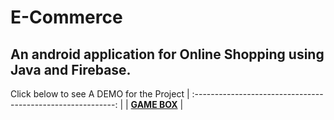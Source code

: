 # E-Commerce
## An android application for Online Shopping using Java and Firebase.

Click below to see A DEMO for the Project 
| :----------------------------------------------------------: |
| **[GAME BOX](https://youtu.be/ovkFxWveUo0)**  |


